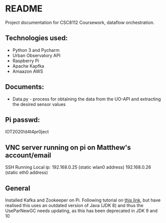 # README

Project documentation for CSC8112 Coursework, dataflow orchestration.

## Technologies used:

- Python 3 and Pycharm
- Urban Observatory API
- Raspberry Pi
- Apache Kapfka
- Amaazon AWS

## Documents:

- Data.py - process for obtaining the data from the UO-API and extracting the desired sensor values

## Pi passwd:

IOT2020!d4t4pr0ject

## VNC server running on pi on Matthew's account/email

SSH Running
Local ip: 192.168.0.25 (static wlan0 address)
192.168.0.26 (static eth0 address)

## General

Installed Kafka and Zookeeper on Pi. Following tutorial on [this link](https://aknay.github.io/2017/05/11/how-to-install-zookeeper-and-kafka-in-raspberry-pi-3.html), but have realised this uses an outdated version of Java (JDK 8) and thus the UseParNewGC needs updating, as
this has been deprecated in JDK 9 and 10
